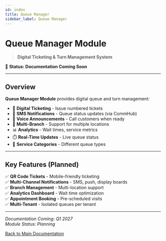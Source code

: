 ```yaml
---
id: index
title: Queue Manager
sidebar_label: Queue Manager
---
```

# Queue Manager Module

> **Digital Ticketing & Turn Management System**

🚧 **Status: Documentation Coming Soon**

---

## Overview

**Queue Manager Module** provides digital queue and turn management:

- 🎫 **Digital Ticketing** - Issue numbered tickets
- 📱 **SMS Notifications** - Queue status updates (via CommHub)
- 📢 **Voice Announcements** - Call customers when ready
- 🏢 **Multi-Branch** - Support for multiple locations
- 📊 **Analytics** - Wait times, service metrics
- ⏱️ **Real-Time Updates** - Live queue status
- 🎯 **Service Categories** - Different queue types

---

## Key Features (Planned)

✅ **QR Code Tickets** - Mobile-friendly ticketing  
✅ **Multi-Channel Notifications** - SMS, push, display boards  
✅ **Branch Management** - Multi-location support  
✅ **Analytics Dashboard** - Wait time optimization  
✅ **Appointment Booking** - Pre-scheduled visits  
✅ **Multi-Tenant** - Isolated queues per tenant

---

*Documentation Coming: Q1 2027*  
*Module Status: Planning*

[Back to Main Documentation](../../)

